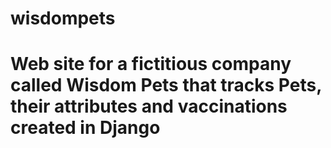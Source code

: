 # wisdompets
# Web site for a fictitious company called Wisdom Pets that tracks Pets, their attributes and vaccinations created in Django
